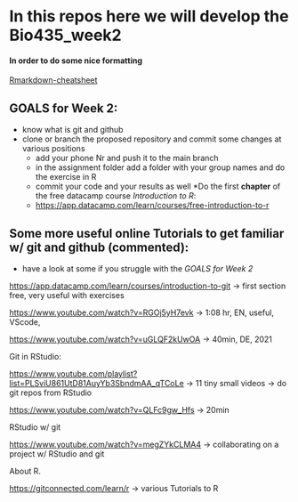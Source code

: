 # In this repos here we will develop the Bio435_week2

#### In order to do some nice formatting
[Rmarkdown-cheatsheet](https://www.rstudio.com/wp-content/uploads/2015/02/rmarkdown-cheatsheet.pdf)

## GOALS for Week 2:
* know what is git and github
* clone or branch the proposed repository and commit some changes at various positions
  + add your phone Nr and push it to the main branch
  + in the assignment folder add a folder with your group names and do the exercise in R
  + commit your code and your results as well 
*Do the first __chapter__ of the free datacamp course *Introduction to R*:
  + https://app.datacamp.com/learn/courses/free-introduction-to-r



## Some more useful online Tutorials to get familiar w/ git and github (commented):
 + have a look at some if you struggle with the *GOALS for Week 2*

https://app.datacamp.com/learn/courses/introduction-to-git
-> first section free, very useful with exercises

https://www.youtube.com/watch?v=RGOj5yH7evk
-> 1:08 hr, EN, useful, VScode, 

https://www.youtube.com/watch?v=uGLQF2kUwOA
-> 40min, DE, 2021

Git in RStudio:

https://www.youtube.com/playlist?list=PLSviU861UtD81AuyYb3SbndmAA_qTCoLe
-> 11 tiny small videos
-> do git repos from RStudio

https://www.youtube.com/watch?v=QLFc9gw_Hfs
-> 20min



RStudio w/ git

https://www.youtube.com/watch?v=megZYkCLMA4
-> collaborating on a project w/ RStudio and git

About R.

https://gitconnected.com/learn/r
-> various Tutorials to R










